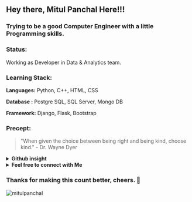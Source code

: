 <!--
<img align='right' src='https://media.giphy.com/media/bcKmIWkUMCjVm/giphy.gif' width='200"'>
<br>
-->

## Hey there, Mitul Panchal Here!!!
### Trying to be a good Computer Engineer with a little Programming skills.

### Status:
<p> Working as Developer in Data & Analytics team. </p>

### Learning Stack:
<p> <b>Languages:</b> Python, C++, HTML, CSS </p>
<p> <b>Database :</b> Postgre SQL, SQL Server, Mongo DB </p>
<p> <b>Framework:</b> Django, Flask, Bootstrap </p>

### Precept:

> "When given the choice between being right and being kind, choose kind." - Dr. Wayne Dyer

<!--
<details>
  <summary><b>Learning Stack</b></summary>
  <br>
  <p> <b>Languages:</b> Python, C++, HTML, CSS </p>
  <p> <b>Database :</b> Postgre SQL, SQL Server, Mongo DB </p>
  <p> <b>Framework:</b> Django, Flask, Bootstrap </p>
</details>  
-->

<details>
  <summary><b>Github insight</b></summary>
  <br>
  <img src="https://github-readme-stats.vercel.app/api/top-langs/?username=MitulPanchal&theme=light&layout=compact" />
  <br>
  <img src="https://github-readme-stats.vercel.app/api/?username=MitulPanchal&theme=black&show_icons=true&" />
</details>

<details>
  <summary><b>Feel free to connect with Me</b></summary>
  <br>
  
[![Linkedin Badge](https://img.shields.io/badge/-MitulPanchal-blue?style=flat-square&logo=Linkedin&logoColor=white&link=https://www.linkedin.com/in/MitulPanchal/)](https://www.linkedin.com/in/imitulpanchal/)
[![Instagram Badge](https://img.shields.io/badge/-MitulPanchal-e4405f?style=flat-square&logo=Instagram&logoColor=white&link=https://www.instagram.com/MitulPanchal/)](https://www.instagram.com/imitulpanchal/)
[![Website Badge](https://img.shields.io/badge/-MitulPanchal.co.in-e34f26?style=flat-square&logo=HTML5&logoColor=white&link=https://mitulpanchal.github.io/Portfolio/)](https://mitulpanchal.github.io/Portfolio/)
[![Gmail Badge](https://img.shields.io/badge/-imitulpanchal@gmail.com-d14836?style=flat-square&logo=Gmail&logoColor=white&link=mailto:imitulpanchal@gmail.com)](mailto:imitulpanchal@gmail.com)

</details>

### Thanks for making this count better, cheers. :beer: 
<img src="https://komarev.com/ghpvc/?username=mitulpanchal" alt="mitulpanchal" />
